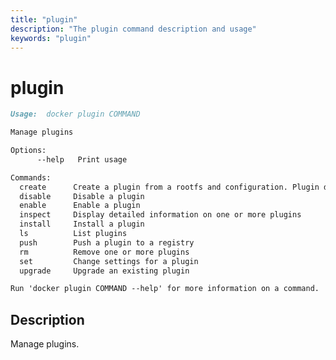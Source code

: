 ```yaml
---
title: "plugin"
description: "The plugin command description and usage"
keywords: "plugin"
---
```


<!-- This file is maintained within the docker/docker Github
     repository at https://github.com/docker/docker/. Make all
     pull requests against that repo. If you see this file in
     another repository, consider it read-only there, as it will
     periodically be overwritten by the definitive file. Pull
     requests which include edits to this file in other repositories
     will be rejected.
-->

# plugin

```markdown
Usage:  docker plugin COMMAND

Manage plugins

Options:
      --help   Print usage

Commands:
  create      Create a plugin from a rootfs and configuration. Plugin data directory must contain config.json and rootfs directory.
  disable     Disable a plugin
  enable      Enable a plugin
  inspect     Display detailed information on one or more plugins
  install     Install a plugin
  ls          List plugins
  push        Push a plugin to a registry
  rm          Remove one or more plugins
  set         Change settings for a plugin
  upgrade     Upgrade an existing plugin

Run 'docker plugin COMMAND --help' for more information on a command.

```

## Description

Manage plugins.
